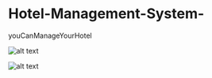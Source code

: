 # Hotel-Management-System-
youCanManageYourHotel

![alt text](https://github.com/theIshantha/Hotel-Management-System-/blob/master/image%20copy.png "Logo Title Text 1")

![alt text](https://github.com/theIshantha/Hotel-Management-System-/blob/master/image.png "Logo Title Text 1")



